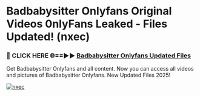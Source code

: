 # Badbabysitter Onlyfans Original Videos 0nlyFans Leaked - Files Updated! (nxec)

<h3>🔴 CLICK HERE 🌐==►► <a href="https://tinyurl.com/2m67pmp6" rel="nofollow">Badbabysitter Onlyfans Updated Files</a></h3>

Get Badbabysitter Onlyfans and all content. Now you can access all videos and pictures of Badbabysitter Onlyfans. New Updated Files 2025!

[![nxec](https://i.imgur.com/H4QAA4z.gif)](https://tinyurl.com/2m67pmp6)